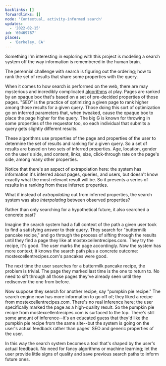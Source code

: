 ```yaml
---
backlinks: []
forwardlinks: []
node: 'Contextual, activity-informed search'
updates:
  - '2022-02-15'
id: '60469787'
places:
  - 'Berkeley, CA'
---
```

Something I'm interesting in exploring with this project is modeling a search system off the way information is remembered in the human brain. 

The perennial challenge with search is figuring out the ordering; how to rank the set of results that share some properties with the query. 

When it comes to how search is performed on the web, there are may mysterious and incredibly complicated [algorithms](https://en.wikipedia.org/wiki/PageRank) at play. Pages are ranked by an opaque box that's based on a set of pre-decided properties of those pages. "SEO" is the practice of optimizing a given page to rank higher among those results for a given query. Those doing this sort of optimization go on inferred parameters that, when tweaked, cause the opaque box to place the page higher for the query. The big G is known for throwing in some properties of the requestor too, so each individual that submits a query gets slightly different results. 

These algorithms use properties of the page and properties of the user to determine the set of results and ranking for a given query. So a set of results are based on two sets of inferred properties. Age, location, gender on the user's side, and content, links, size, click-through rate on the page's side, among many other properties. 

Notice that there's an aspect of extrapolation here: the system has information it's inferred about pages, queries, and users, but doesn't know exactly what the most relevant result will be. So it presents a series of results in a ranking from these inferred properties. 

What if instead of *extrapolating* out from inferred properties, the search system was also *interpolating* between observed properties? 

Rather than only searching for a hypothetical future, it also searched a concrete past? 

Imagine the search system had a full context of the path a given user took to find a satisfying answer to their query. They search for "buttermilk pancake recipe," and go through the process of sifting through the results until they find a page they like at mostexcellentrecipes.com. They try the recipe, it's good. The user marks the page accordingly. Now the system has more context; it knows the search path plus a concrete outcome: mostexcellentrecipes.com's pancakes were good. 

The next time the user searches for a buttermilk pancake recipe, the problem is trivial. The page they marked last time is the one to return to. No need to sift through all those pages they've already seen until they rediscover the one from before. 

Now suppose they search for another recipe, say "pumpkin pie recipe." The search engine now has more information to go off of; they liked a recipe from mostexcellentrecipes.com. There's no real inference here; the user specifically marked the page as a high-quality result. So the pumpkin pie recipe from mostexcellentrecipes.com is surfaced to the top. There's still some amount of inference--it's an educated guess that they'd like the pumpkin pie recipe from the same site--but the system is going on the user's actual feedback rather than pages' SEO and generic properties of the user. 

In this way the search system becomes a tool that's shaped by the user's actual feedback. No need for fancy algorithms or machine learning; let the user provide little signs of quality and save previous search paths to inform future ones. 
 
